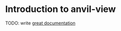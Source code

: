 # Introduction to anvil-view

TODO: write [great documentation](http://jacobian.org/writing/great-documentation/what-to-write/)
